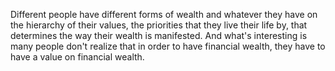  Different people have different forms of wealth and whatever they have on the hierarchy of their values, the priorities that they live their life by, that determines the way their wealth is manifested. And what's interesting is many people don't realize that in order to have financial wealth, they have to have a value on financial wealth.